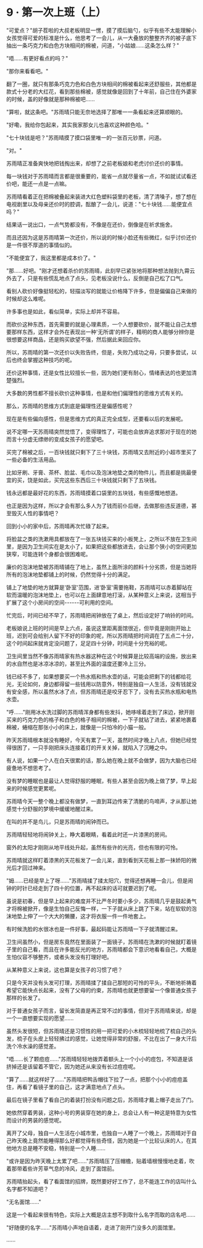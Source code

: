 <link rel="stylesheet" href="../styles/text.css" />
<h1>9 · 第一次上班（上）</h1>

"可爱点？"胡子茬啦的大叔老板明显一愣，摸了摸后脑勺，似乎有些不太能理解小女孩觉得可爱的标准是什么，他思考了一会儿，从一大叠放的整整齐齐的被子底下抽出一条巧克力和白色方块相间的棉被，问道，"小姑娘......这条怎么样？"

"唔......有更好看点的吗？"

"那你来看看吧。"

翻了一圈，就只有那条巧克力色和白色方块相间的棉被看起来还舒服些，其他都是款式十分老的大红花，看到那些棉被，感觉就像是回到了十年前，自己住在外婆家的时候，盖的好像就是那种棉被吧......

"算啦，就这条吧。"苏雨晴只能无奈地选择了那唯一一条看起来还算顺眼的。

"好嘞，我给你包起来，其实我家那女儿也喜欢这种颜色哈。"

"七十块钱是吧？"苏雨晴摸了摸口袋里唯一的一张百元钞票，问道。

"对。"

苏雨晴正准备爽快地把钱掏出来，却想了之前老板娘和老虎讨价还价的事情。

每一块钱对于苏雨晴而言都是很重要的，能省一点就尽量省一点，不如就试试看还价吧，能还一点是一点嘛。

苏雨晴看着正在把棉被叠起来装进大红色塑料袋里的老板，清了清嗓子，想了想在电视剧里以及母亲还价时的腔调，酝酿了一会儿，说道："七十块钱......能便宜点吗？"

结果话一说出口，一点气势都没有，不像是在还价，倒像是在祈求施舍。

而且还因为这是苏雨晴第一次还价，所以说的时候小脸还有些微红，似乎讨价还价是一件很不厚道的事情似的。

"不能便宜了，我这里都是成本价了。"

"那......好吧。"刚才还想着杀价的苏雨晴，此刻早已紧张地将那种想法抛到九霄云外去了，只是有些慌乱地点了点头，见老板没说什么，反倒是自己松了口气。

看别人砍价好像挺轻松的，轻描淡写的就能让价格降下许多，但是偏偏自己来做的时候却这么难呢。

许多事也是如此，看似简单，实际上却并不容易。

而砍价这种东西，首先需要的就是心理素质，一个人想要砍价，就不能让自己太想要那样东西，这样才会外在表现出一种'无所谓'的样子，精明的商人能够分辨你是很想要这样商品，还是购买欲望不强，然后据此来回应你。

所以，苏雨晴的第一次还价以失败告终，但是，失败乃成功之母，只要多尝试，以后也终会掌握这种技巧的呢。

还价这种事情，还是女性比较擅长一些，因为她们更有耐心，情绪表达的也更加清楚强烈。

大多数的男性都不擅长砍价这种事情，也是和他们偏理性的思维方式有关的。

那么，苏雨晴的思维方式到底是偏理性还是偏感性呢？

现在是有些偏向感性，但是思维方式的真正完全成型，还要看以后的发展呢。

说不定哪一天苏雨晴突然觉悟了，变得理性了，可能也会放弃追求那对于现在的她而言十分虚无缥缈的变成女孩子的愿望吧。

买完了棉被之后，一百块钱就只剩下了三十块钱，苏雨晴又去附近的小超市里买了一些必备的生活用品。

比如牙刷、牙膏、茶杯、脸盆、毛巾以及泡沫地垫之类的物件儿，而且都是挑最便宜的买，饶是如此，买完这些东西后三十块钱就只剩下了五块钱。

钱永远都是最好花的东西，苏雨晴摸着口袋里的五块钱，有些感慨地想道。

也正是因为这样，所以才会有那么多人为了钱而前仆后继，去做那些违反道德，甚至毁灭人性的事情吧？

回到小小的家中后，苏雨晴再次忙碌了起来。

将脸盆之类的洗漱用具都放在了一张五块钱买来的小板凳上，之所以不放在卫生间里，是因为卫生间实在是太小了，如果把这些都放进去，会让那个狭小的空间更加狭窄，可能连转个身都会很困难呢。

廉价的泡沫地垫被苏雨晴铺在了地上，虽然上面所涂的颜料十分劣质，但是当她将所有的泡沫地垫都铺上的时候，仍然觉得十分的满足。

铺上了地垫的地方就算是'卧室'范围，进'卧室'需要拖鞋，苏雨晴可以赤着脚站在软而温暖的泡沫地垫上，也可以在上面肆意地打滚，从某种意义上来说，这相当于扩展了这个小房间的空间------可利用的空间。

忙完后，时间已经不早了，苏雨晴把闹钟放在了桌上，然后设定好了响铃的时间。

老板娘说上班的时间是早上六点，虽说这里距离面馆很近，但毕竟是刚刚开始上班，迟到可会给别人留下不好的印象的呢，所以苏雨晴把时间调在了五点二十分，这个时间起床就肯定没问题了，足足四十分钟，时间是十分充裕的呢。

卫生间里当然不像苏雨晴家有热水器这种在这个时候算是比较高端的设施，放出来的水自然也是冰凉冰凉的，甚至比外面的温度还要冷上三分。

钱已经不多了，如果想要买一个热水瓶和热水壶的话，可能会把剩下的钱都给花光，无论如何，身边都得留一些钱用以防意外，特别是独自一人生活，没有钱就没有安全感，所以虽然水冰了点，但苏雨晴还是咬牙忍下了，没有去买热水瓶和电热水壶。

"呼......"刚用冰水洗过脚的苏雨晴浑身都有些发抖，她哆嗦着走到了床边，掀开刚买来的巧克力色的格子和白色的格子相间的棉被，一下子就钻了进去，紧紧地裹着棉被，蜷缩在那张小小的床上，就像是一只怕冷的小猫一般。

昨天苏雨晴根本就没有睡好，今天有累了一天，虽然时间才晚上八点，但她已经觉得很困了，一只手刚把床头连接着灯的开关关掉，就陷入了沉睡之中。

有人说，如果一个人在白天很累的话，那么她在晚上就不会做梦，因为大脑也已经疲惫地不想思考了。

没有梦的睡眠也是最让人觉得舒服的睡眠，有些人甚至会因为晚上做了梦，早上起来的时候感觉更累呢。

苏雨晴今天一整个晚上都没有做梦，一直到耳边传来了清脆的鸟啼声，才从那让她感觉十分舒服的梦境中缓缓地醒过来。

在叫的并不是鸟儿，只是苏雨晴的闹钟而已。

苏雨晴轻轻地将闹钟关上，睁大着眼睛，看着此时还一片漆黑的房间。

窗外的太阳才刚刚从地平线处升起，虽然有些许的光亮，但也有限的可怜。

苏雨晴就这样盯着漆黑的天花板发了一会儿呆，直到看到天花板上那一抹娇阳的微光后才回过神来。

"姆......已经是早上了呀......"苏雨晴揉了揉太阳穴，觉得还想再睡一会儿，但是闹钟的时针已经走到了四十的位置，再不起床的话可就要迟到了呢。

虽说是初春，但是早上起来的难度并不比严冬时要小多少，苏雨晴几乎是鼓起勇气才将棉被掀开，像是生怕自己反悔一样，一下子就从床上跳了下来，站在软软的泡沫地垫上伸了一个大大的懒腰，这才将衣服一件一件地套上。

有时候洗脸的水很冰也是一件好事，最起码能让苏雨晴一下子就清醒过来。

卫生间虽然小，但是房东竟然在里面装了一面镜子，苏雨晴在洗漱的时候就盯着镜子里的自己看，而且在许多能反光的地方，苏雨晴都会下意识地看看自己，大概是生怕仪容不够整齐，或者头发没有打理好吧。

从某种意义上来说，这也算是女孩子的习惯了吧？

只是今天并没有头发可打理，苏雨晴揉了揉自己那短的可怜的平头，不断地祈祷着希望它能快点长起来，没有了父母的约束，苏雨晴也就更想要留一个像普通女孩子那样的长发了。

对于普通女孩子而言，留长发简直是再正常不过的事情，但对于苏雨晴来说，却是一个一直想要实现的愿望......

虽然头发很短，但苏雨晴还是习惯性的用一把可爱的小木梳轻轻地梳了梳自己的头发，梳子在头皮上轻轻拂过的感觉，让她觉得非常的舒服，不比在出了一身大汗后洗个冷水澡的感觉差。

"唔......长了颗痘痘......"苏雨晴轻轻地拨弄着额头上一个小小的痘包，不知道是该挤掉还是该留着不管它，因为她还从来没有长过痘痘呢。

"算了......就这样好了......"苏雨晴把鸭舌帽往下拉了一点，把那个小小的痘痘盖住，再看了看镜子里的自己，这才满意地点了点头。

最后在镜子里看了看自己的着装打扮没有问题之后，苏雨晴才戴上帽子走出了门。

她依然穿着男装，这种小号的男装穿在她的身上，总会让人有一种这是特意为女性而设计的男装的感觉呢。

离开了父母，独自一人生活在小城市里，也独自一人睡了一个晚上，苏雨晴对于自己昨天晚上竟然能睡得那么好都觉得有些奇怪，因为她是一个比较认床的人，在其他地方总是睡不安稳，特别是一个人睡......

"或许是因为昨天晚上太累了吧......"苏雨晴压了压帽檐，贴着墙根慢慢地走着，吹着那带着些许芳草气息的冷风，走到了面馆前。

苏雨晴抬起头，看了看面馆的招牌，既然要好好工作了，总不能连工作的店叫什么名字都不知道吧？

"无名面馆......"

这是一个看起来很有特色，实际上大概是店主想不到取什么名字而取的店名吧......

"好随便的名字......"苏雨晴小声地自语着，走进了刚开门没多久的面馆里。

......
